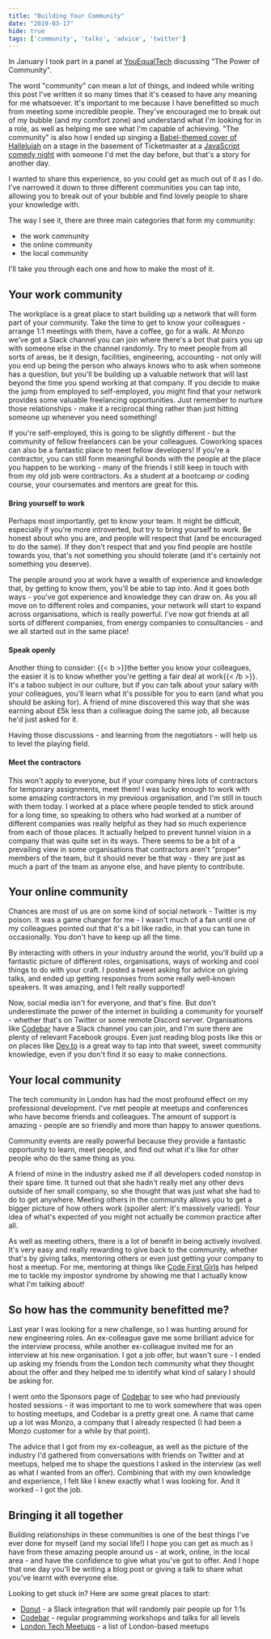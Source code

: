 ```yaml
---
title: "Building Your Community"
date: "2019-03-17"
hide: true
tags: ['community', 'talks', 'advice', 'twitter']
---
```


In January I took part in a panel at [YouEqualTech](https://www.youequaltech.com/) discussing "The Power of Community". 

The word "community" can mean a lot of things, and indeed while writing this post I've written it so many times that it's ceased to have any meaning for me whatsoever. It's important to me because I have benefitted so much from meeting some incredible people. They've encouraged me to break out of my bubble (and my comfort zone) and understand what I'm looking for in a role, as well as helping me see what I'm capable of achieving. "The community" is also how I ended up singing a [Babel-themed cover of Hallelujah](https://github.com/babel/babel/blob/master/SONG.md) on a stage in the basement of Ticketmaster at a [JavaScript comedy night](https://smoosh.fun) with someone I'd met the day before, but that's a story for another day. 

I wanted to share this experience, so you could get as much out of it as I do. I've narrowed it down to three different communities you can tap into, allowing you to break out of your bubble and find lovely people to share your knowledge with. 

The way I see it, there are three main categories that form my community:

* the work community
* the online community
* the local community

I'll take you through each one and how to make the most of it.


## Your work community

The workplace is a great place to start building up a network that will form part of your community. Take the time to get to know your colleagues - arrange 1:1 meetings with them, have a coffee, go for a walk. At Monzo we've got a Slack channel you can join where there's a bot that pairs you up with someone else in the channel randomly. Try to meet people from all sorts of areas, be it design, facilities, engineering, accounting - not only will you end up being the person who always knows who to ask when someone has a question, but you'll be building up a valuable network that will last beyond the time you spend working at that company. If you decide to make the jump from employed to self-employed, you might find that your network provides some valuable freelancing opportunities. Just remember to nurture those relationships - make it a reciprocal thing rather than just hitting someone up whenever you need something! 

If you're self-employed, this is going to be slightly different - but the community of fellow freelancers can be your colleagues. Coworking spaces can also be a fantastic place to meet fellow developers! If you're a contractor, you can still form meaningful bonds with the people at the place you happen to be working - many of the friends I still keep in touch with from my old job were contractors. As a student at a bootcamp or coding course, your coursemates and mentors are great for this. 

<h4>Bring yourself to work</h4>
Perhaps most importantly, get to know your team. It might be difficult, especially if you're more introverted, but try to bring yourself to work. Be honest about who you are, and people will respect that (and be encouraged to do the same). If they don't respect that and you find people are hostile towards you, that's not something you should tolerate (and it's certainly not something you deserve). 

The people around you at work have a wealth of experience and knowledge that, by getting to know them, you'll be able to tap into. And it goes both ways - you've got experience and knowledge they can draw on. As you all move on to different roles and companies, your network will start to expand across organisations, which is really powerful. I've now got friends at all sorts of different companies, from energy companies to consultancies - and we all started out in the same place! 

<h4>Speak openly</h4>
Another thing to consider: {{< b >}}the better you know your colleagues, the easier it is to know whether you're getting a fair deal at work{{< /b >}}. It's a taboo subject in our culture, but if you can talk about your salary with your colleagues, you'll learn what it's possible for you to earn (and what you should be asking for). A friend of mine discovered this way that she was earning about £5k less than a colleague doing the same job, all because he'd just asked for it.

Having those discussions - and learning from the negotiators - will help us to level the playing field. 

<h4>Meet the contractors</h4>
This won't apply to everyone, but if your company hires lots of contractors for temporary assignments, meet them! I was lucky enough to work with some amazing contractors in my previous organisation, and I'm still in touch with them today. I worked at a place where people tended to stick around for a long time, so speaking to others who had worked at a number of different companies was really helpful as they had so much experience from each of those places. It actually helped to prevent tunnel vision in a company that was quite set in its ways. There seems to be a bit of a prevailing view in some organisations that contractors aren't "proper" members of the team, but it should never be that way - they are just as much a part of the team as anyone else, and have plenty to contribute. 

## Your online community
Chances are most of us are on some kind of social network - Twitter is my poison. It was a game changer for me - I wasn't much of a fan until one of my colleagues pointed out that it's a bit like radio, in that you can tune in occasionally. You don't have to keep up all the time.

By interacting with others in your industry around the world, you'll build up a fantastic picture of different roles, organisations, ways of working and cool things to do with your craft. I posted a tweet asking for advice on giving talks, and ended up getting responses from some really well-known speakers. It was amazing, and I felt really supported! 

Now, social media isn't for everyone, and that's fine. But don't underestimate the power of the internet in building a community for yourself - whether that's on Twitter or some remote Discord server. Organisations like [Codebar](https://www.codebar.com) have a Slack channel you can join, and I'm sure there are plenty of relevant Facebook groups. Even just reading blog posts like this or on places like [Dev.to](https://www.dev.to) is a great way to tap into that sweet, sweet community knowledge, even if you don't find it so easy to make connections.

## Your local community
The tech community in London has had the most profound effect on my professional development. I've met people at meetups and conferences who have become friends and colleagues. The amount of support is amazing - people are so friendly and more than happy to answer questions.

Community events are really powerful because they provide a fantastic opportunity to learn, meet people, and find out what it's like for other people who do the same thing as you. 

A friend of mine in the industry asked me if all developers coded nonstop in their spare time. It turned out that she hadn't really met any other devs outside of her small company, so she thought that was just what she had to do to get anywhere. Meeting others in the community allows you to get a bigger picture of how others work (spoiler alert: it's massively varied). Your idea of what's expected of you might not actually be common practice after all. 

As well as meeting others, there is a lot of benefit in being actively involved. It's very easy and really rewarding to give back to the community, whether that's by giving talks, mentoring others or even just getting your company to host a meetup. For me, mentoring at things like [Code First Girls](https://www.codefirstgirls.co.uk) has helped me to tackle my impostor syndrome by showing me that I actually know what I'm talking about! 

## So how has the community benefitted me? 

Last year I was looking for a new challenge, so I was hunting around for new engineering roles. An ex-colleague gave me some brilliant advice for the interview process, while another ex-colleague invited me for an interview at his new organisation. I got a job offer, but wasn't sure - I ended up asking my friends from the London tech community what they thought about the offer and they helped me to identify what kind of salary I should be asking for.

I went onto the Sponsors page of [Codebar](https://www.codebar.com) to see who had previously hosted sessions - it was important to me to work somewhere that was open to hosting meetups, and Codebar is a pretty great one. A name that came up a lot was Monzo, a company that I already respected (I had been a Monzo customer for a while by that point).  

The advice that I got from my ex-colleague, as well as the picture of the industry I'd gathered from conversations with friends on Twitter and at meetups, helped me to shape the questions I asked in the interview (as well as what I wanted from an offer). Combining that with my own knowledge and experience, I felt like I knew exactly what I was looking for. And it worked - I got the job. 

## Bringing it all together

Building relationships in these communities is one of the best things I've ever done for myself (and my social life!) I hope you can get as much as I have from these amazing people around us - at work, online, in the local area - and have the confidence to give what you've got to offer. And I hope that one day you'll be writing a blog post or giving a talk to share what you've learnt with everyone else. 

Looking to get stuck in? Here are some great places to start:
* [Donut](https://www.donut.com/) - a Slack integration that will randomly pair people up for 1:1s
* [Codebar](https://codebar.io/) - regular programming workshops and talks for all levels
* [London Tech Meetups](https://londontechmeetups.com/) - a list of London-based meetups